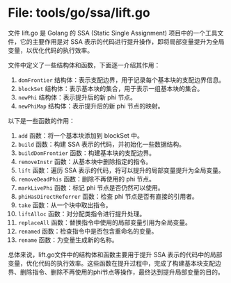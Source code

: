 # File: tools/go/ssa/lift.go

文件 lift.go 是 Golang 的 SSA (Static Single Assignment) 项目中的一个工具文件，它的主要作用是对 SSA 表示的代码进行提升操作，即将局部变量提升为全局变量，以优化代码的执行效率。

文件中定义了一些结构体和函数，下面逐一介绍其作用：

1. `domFrontier` 结构体：表示支配边界，用于记录每个基本块的支配边界信息。
2. `blockSet` 结构体：表示基本块的集合，用于表示一组基本块的集合。
3. `newPhi` 结构体：表示提升后的新 phi 节点。
4. `newPhiMap` 结构体：表示提升后的新 phi 节点的映射。

以下是一些函数的作用：

1. `add` 函数：将一个基本块添加到 blockSet 中。
2. `build` 函数：构建 SSA 表示的代码，并初始化一些数据结构。
3. `buildDomFrontier` 函数：构建基本块的支配边界。
4. `removeInstr` 函数：从基本块中删除指定的指令。
5. `lift` 函数：遍历 SSA 表示的代码，将可以提升的局部变量提升为全局变量。
6. `removeDeadPhis` 函数：删除不再使用的 phi 节点。
7. `markLivePhi` 函数：标记 phi 节点是否仍然可以使用。
8. `phiHasDirectReferrer` 函数：检查 phi 节点是否有直接的引用者。
9. `take` 函数：从一个块中取出指令。
10. `liftAlloc` 函数：对分配类指令进行提升处理。
11. `replaceAll` 函数：替换指令中使用的局部变量引用为全局变量。
12. `renamed` 函数：检查指令中是否包含重命名的变量。
13. `rename` 函数：为变量生成新的名称。

总体来说，lift.go文件中的结构体和函数主要用于提升 SSA 表示的代码中的局部变量，优化代码的执行效率。这些函数在提升过程中，完成了构建基本块支配边界、删除指令、删除不再使用的phi节点等操作，最终达到提升局部变量的目的。

